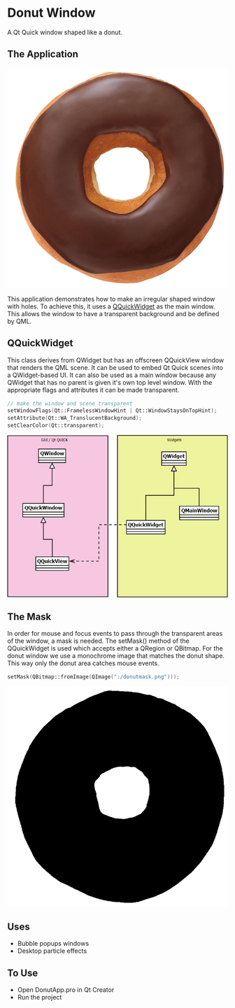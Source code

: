 # Donut Window
A Qt Quick window shaped like a donut.

## The Application
![donut window](/donut.png)

This application demonstrates how to make an irregular shaped window with holes. To achieve this, it uses a [QQuickWidget](http://doc.qt.io/qt-5/qquickwidget.html) as the main window. This allows the window to have a transparent background and be defined by QML.

## QQuickWidget
This class derives from QWidget but has an offscreen QQuickView window that renders the QML scene. It can be used to embed Qt Quick scenes into a QWidget-based UI. It can also be used as a main window because any QWidget that has no parent is given it's own top level window. With the appropriate flags and attributes it can be made transparent.

```c++
// make the window and scene transparent
setWindowFlags(Qt::FramelessWindowHint | Qt::WindowStaysOnTopHint);
setAttribute(Qt::WA_TranslucentBackground);
setClearColor(Qt::transparent);
```

![qquickwidget](/diagram.png)

## The Mask
In order for mouse and focus events to pass through the transparent areas of the window, a mask is needed. The setMask() method of the QQuickWidget is used which accepts either a QRegion or QBitmap. For the donut window we use a monochrome image that matches the donut shape. This way only the donut area catches mouse events.

```c++
setMask(QBitmap::fromImage(QImage(":/donutmask.png")));
```

![mask image](/donutmask.png)

## Uses
* Bubble popups windows
* Desktop particle effects

## To Use
* Open DonutApp.pro in Qt Creator
* Run the project

